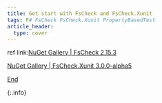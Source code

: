 ```yaml
---
title: Get start with FsCheck and FsCheck.Xunit
tags: F# FsCheck FsCheck.Xunit PropertyBasedTest
article_header:
  type: cover
---
```




ref link:[NuGet Gallery | FsCheck 2.15.3](https://www.nuget.org/packages/FsCheck)

[NuGet Gallery | FsCheck.Xunit 3.0.0-alpha5](https://www.nuget.org/packages/FsCheck.Xunit/3.0.0-alpha5)

[End]()

{:.info}  
